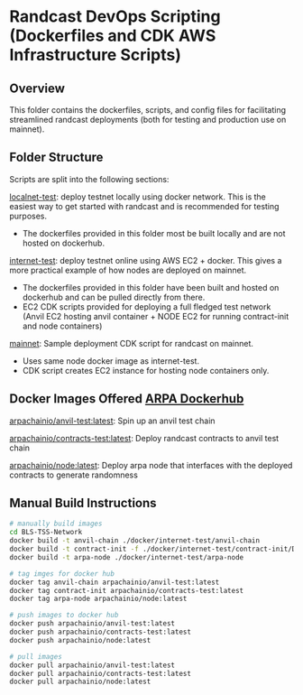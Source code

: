 # Randcast DevOps Scripting (Dockerfiles and CDK AWS Infrastructure Scripts)

## Overview

This folder contains the dockerfiles, scripts, and config files for facilitating streamlined randcast deployments (both for testing and production use on mainnet).


## Folder Structure

Scripts are split into the following sections:

[localnet-test](./localnet-test/README.md): deploy testnet locally using docker network. This is the easiest way to get started with randcast and is recommended for testing purposes.

- The dockerfiles provided in this folder most be built locally and are not hosted on dockerhub.

[internet-test](./internet-test/README.md): deploy testnet online using AWS EC2 + docker. This gives a more practical example of how nodes are deployed on mainnet.

- The dockerfiles provided in this folder have been built and hosted on dockerhub and can be pulled directly from there.
- EC2 CDK scripts provided for deploying a full fledged test network (Anvil EC2 hosting anvil container + NODE EC2 for running contract-init and  node containers)

[mainnet](./mainnet/README.md): Sample deployment CDK script for randcast on mainnet.

- Uses same node docker image as internet-test.
- CDK script creates EC2 instance for hosting node containers only.

## Docker Images Offered [ARPA Dockerhub](https://hub.docker.com/u/arpachainio)

[arpachainio/anvil-test:latest](https://hub.docker.com/r/arpachainio/anvil-test/tags): Spin up an anvil test chain

[arpachainio/contracts-test:latest](https://hub.docker.com/r/arpachainio/contracts-test/tags): Deploy randcast contracts to anvil test chain

[arpachainio/node:latest](https://hub.docker.com/r/arpachainio/node/tags): Deploy arpa node that interfaces with the deployed contracts to generate randomness

## Manual Build Instructions

```bash
# manually build images
cd BLS-TSS-Network
docker build -t anvil-chain ./docker/internet-test/anvil-chain
docker build -t contract-init -f ./docker/internet-test/contract-init/Dockerfile .
docker build -t arpa-node ./docker/internet-test/arpa-node

# tag imges for docker hub
docker tag anvil-chain arpachainio/anvil-test:latest
docker tag contract-init arpachainio/contracts-test:latest
docker tag arpa-node arpachainio/node:latest

# push images to docker hub
docker push arpachainio/anvil-test:latest
docker push arpachainio/contracts-test:latest
docker push arpachainio/node:latest

# pull images
docker pull arpachainio/anvil-test:latest
docker pull arpachainio/contracts-test:latest
docker pull arpachainio/node:latest
```
